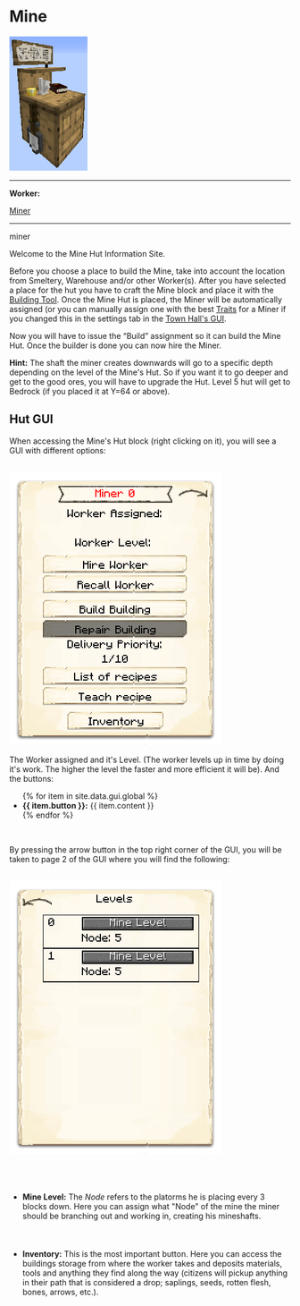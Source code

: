 # Mine

<div class="infobox box text-center">
    <img src="../../assets/images/buildings/miner_block.png" alt="Sawmill" />
    <hr />
    <div class="row section-text text-left">
        <div class="col">
        <p><strong>Worker:</strong></p>
        </div>
        <div class="col">
        <p><a href="../workers/miner">Miner</a></p>
        </div>
    </div>
    <hr />
    <recipe>miner</recipe>
</div>

Welcome to the Mine Hut Information Site.

Before you choose a place to build the Mine, take into account the location from Smeltery, Warehouse and/or other Worker(s). After you have selected a place for the hut you have to craft the Mine block and place it with the [Building Tool](../../source/tutorials/building_tool). Once the Mine Hut is placed, the Miner will be automatically assigned (or you can manually assign one with the best [Traits](../../source/tutorials/worker_info) for a Miner if you changed this in the settings tab in the [Town Hall's GUI](../../source/buildings/townhall).

Now you will have to issue the “Build” assignment so it can build the Mine Hut. Once the builder is done you can now hire the Miner.

**Hint:** The shaft the miner creates downwards will go to a specific depth depending on the level of the Mine's Hut. So if you want it to go deeper and get to the good ores, you will have to upgrade the Hut. Level 5 hut will get to Bedrock (if you placed it at Y=64 or above).

## Hut GUI

When accessing the Mine's Hut block (right clicking on it), you will see a GUI with different options:

<br>
<div class="row">
  <div class="col-sm-12 col-md">
    <img src="../../assets/images/gui/minergui.png" class="img-fluid mx-auto" alt="Miner GUI">
  </div>
  <div class="col-sm-12 col-md">
    <p>The Worker assigned and it's Level. (The worker levels up in time by doing it's work. The higher the level the faster and more efficient it will be). And the buttons:</p>
    <ul>
      {% for item in site.data.gui.global %}
        <li><strong>{{ item.button }}:</strong> {{ item.content }}</li>
      {% endfor %}
    </ul>
  </div>
</div>
<br>

By pressing the arrow button in the top right corner of the GUI, you will be taken to page 2 of the GUI where you will find the following:

<br>
<div class="row">
  <div class="col-sm-12 col-md">
    <img src="../../assets/images/gui/minergui2.png" class="img-fluid mx-auto" alt="Miner GUI 2">
  </div>
  <div class="col-sm-12 col-md">
    <ul><br><br><br>
      <li><strong>Mine Level:</strong> The <i>Node</i> refers to the platorms he is placing every 3 blocks down. Here you can assign what "Node" of the mine the miner should be branching out and working in, creating his mineshafts.</li><br><br><br>
      <li><strong>Inventory:</strong> This is the most important button. Here you can access the buildings storage from where the worker takes and deposits materials, tools and anything they find along the way (citizens will pickup anything in their path that is considered a drop; saplings, seeds, rotten flesh, bones, arrows, etc.).</li>
    </ul>
  </div>
</div>
<br><br>
